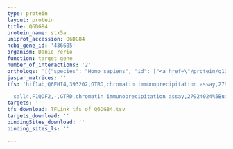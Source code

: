```yaml
---
type: protein
layout: protein
title: Q6DG84
protein_name: stx5a
uniprot_accession: Q6DG84
ncbi_gene_id: '436605'
organism: Danio rerio
function: target gene
number_of_interactions: '2'
orthologs: '[{"species": "Homo sapiens", "id": ["<a href=\"/protein/q13190\">Q13190</a>"]}, {"species": "Mus musculus", "id": ["<a href=\"/protein/q8k1e0\">Q8K1E0</a>"]}, {"species": "Rattus norvegicus", "id": ["<a href=\"/protein/q08851\">Q08851</a>"]}, {"species": "Drosophila melanogaster", "id": ["<a href=\"/protein/q24509\">Q24509</a>"]}, {"species": "Caenorhabditis elegans", "id": ["<a href=\"/protein/q20797\">Q20797</a>"]}, {"species": "Saccharomyces cerevisiae", "id": ["<a href=\"/protein/q01590\">Q01590</a>"]}]'
jaspar_matrices: ''
tfs: 'hif1ab,Q6EHI4,393202,GTRD,chromatin immunoprecipitation assay,27924024%5Buid%5D,No

  sall4,F1QDF2,-,GTRD,chromatin immunoprecipitation assay,27924024%5Buid%5D,No'
targets: ''
tfs_download: TFLink_tfs_of_Q6DG84.tsv
targets_download: ''
bindingSites_download: ''
binding_sites_ls: ''

---
```

